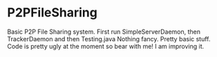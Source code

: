 P2PFileSharing
==============
Basic P2P File Sharing system. 
First run SimpleServerDaemon, then TrackerDaemon and then Testing.java
Nothing fancy. Pretty basic stuff. Code is pretty ugly at the moment so bear with me! 
I am improving it.
